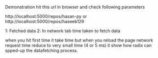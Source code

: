 Demonstration
hit this url in browser and check following parameters

http://localhost:5000/repos/hasan-py
or
http://localhost:5000/repos/haseeb129

1: Fetched data
2: In network tab time taken to fetch data

when you hit first time it take time but when you reload the page
network request time reduce to very small time (4 or 5 ms)
it show how radis can spped-up the datafetching process.

